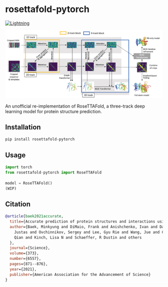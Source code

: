 # rosettafold-pytorch

[![Lightning](https://img.shields.io/badge/Lightning-792EE5?style=flat&logo=PyTorch%20Lightning&logoColor=white)](https://www.pytorchlightning.ai/)

![img](img/rosettafold_banner.png)

An unofficial re-implementation of RoseTTAFold, a three-track deep learning model for protein structure prediction.

## Installation

```bash
pip install rosettafold-pytorch
```

## Usage

```python
import torch
from rosettafold-pytorch import RoseTTAFold

model = RoseTTAFold()
(WIP)
```

## Citation
```bibtex
@article{baek2021accurate,
  title={Accurate prediction of protein structures and interactions using a three-track neural network},
  author={Baek, Minkyung and DiMaio, Frank and Anishchenko, Ivan and Dauparas, 
    Justas and Ovchinnikov, Sergey and Lee, Gyu Rie and Wang, Jue and Cong, 
    Qian and Kinch, Lisa N and Schaeffer, R Dustin and others
  },
  journal={Science},
  volume={373},
  number={6557},
  pages={871--876},
  year={2021},
  publisher={American Association for the Advancement of Science}
}
```